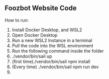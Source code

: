 ## Foozbot Website Code


How to run:
1. Install Docker Desktop, and WSL2 
2. Open Docker Desktop
3. Run a new WSL2 Instance in a terminal
4. Pull the code into the WSL environment
5. Run the following command inside the folder 
6. ./vendor/bin/sail up
7. (first time)./vendor/bin/sail npm install 
8. (Every time) ./vendor/bin/sail npm run dev
9. 
